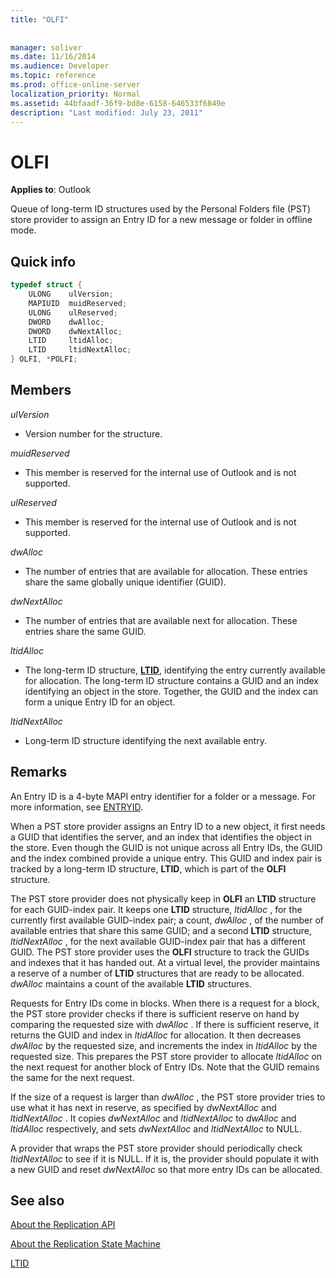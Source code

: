 ```yaml
---
title: "OLFI"
 
 
manager: soliver
ms.date: 11/16/2014
ms.audience: Developer
ms.topic: reference
ms.prod: office-online-server
localization_priority: Normal
ms.assetid: 44bfaadf-36f9-bd8e-6158-646533f6849e
description: "Last modified: July 23, 2011"
---
```


# OLFI

  
  
**Applies to**: Outlook 
  
Queue of long-term ID structures used by the Personal Folders file (PST) store provider to assign an Entry ID for a new message or folder in offline mode.
  
## Quick info

```cpp
typedef struct { 
    ULONG    ulVersion; 
    MAPIUID  muidReserved; 
    ULONG    ulReserved; 
    DWORD    dwAlloc; 
    DWORD    dwNextAlloc; 
    LTID     ltidAlloc; 
    LTID     ltidNextAlloc; 
} OLFI, *POLFI;
```

## Members

 _ulVersion_
  
- Version number for the structure. 
    
 _muidReserved_
  
- This member is reserved for the internal use of Outlook and is not supported.
    
 _ulReserved_
  
- This member is reserved for the internal use of Outlook and is not supported.
    
 _dwAlloc_
  
- The number of entries that are available for allocation. These entries share the same globally unique identifier (GUID).
    
 _dwNextAlloc_
  
- The number of entries that are available next for allocation. These entries share the same GUID.
    
 _ltidAlloc_
  
- The long-term ID structure, **[LTID](ltid.md)**, identifying the entry currently available for allocation. The long-term ID structure contains a GUID and an index identifying an object in the store. Together, the GUID and the index can form a unique Entry ID for an object. 
    
 _ltidNextAlloc_
  
- Long-term ID structure identifying the next available entry.
    
## Remarks

An Entry ID is a 4-byte MAPI entry identifier for a folder or a message. For more information, see [ENTRYID](http://msdn.microsoft.com/en-us/library/ms836424).
  
When a PST store provider assigns an Entry ID to a new object, it first needs a GUID that identifies the server, and an index that identifies the object in the store. Even though the GUID is not unique across all Entry IDs, the GUID and the index combined provide a unique entry. This GUID and index pair is tracked by a long-term ID structure, **LTID**, which is part of the **OLFI** structure. 
  
The PST store provider does not physically keep in **OLFI** an **LTID** structure for each GUID-index pair. It keeps one **LTID** structure,  *ltidAlloc*  , for the currently first available GUID-index pair; a count,  *dwAlloc*  , of the number of available entries that share this same GUID; and a second **LTID** structure,  *ltidNextAlloc*  , for the next available GUID-index pair that has a different GUID. The PST store provider uses the **OLFI** structure to track the GUIDs and indexes that it has handed out. At a virtual level, the provider maintains a reserve of a number of **LTID** structures that are ready to be allocated.  *dwAlloc*  maintains a count of the available **LTID** structures. 
  
Requests for Entry IDs come in blocks. When there is a request for a block, the PST store provider checks if there is sufficient reserve on hand by comparing the requested size with  *dwAlloc*  . If there is sufficient reserve, it returns the GUID and index in  *ltidAlloc*  for allocation. It then decreases  *dwAlloc*  by the requested size, and increments the index in  *ltidAlloc*  by the requested size. This prepares the PST store provider to allocate  *ltidAlloc*  on the next request for another block of Entry IDs. Note that the GUID remains the same for the next request. 
  
If the size of a request is larger than  *dwAlloc*  , the PST store provider tries to use what it has next in reserve, as specified by  *dwNextAlloc*  and  *ltidNextAlloc*  . It copies  *dwNextAlloc*  and  *ltidNextAlloc*  to  *dwAlloc*  and  *ltidAlloc*  respectively, and sets  *dwNextAlloc*  and  *ltidNextAlloc*  to NULL. 
  
A provider that wraps the PST store provider should periodically check  *ltidNextAlloc*  to see if it is NULL. If it is, the provider should populate it with a new GUID and reset  *dwNextAlloc*  so that more entry IDs can be allocated. 
  
## See also



[About the Replication API](about-the-replication-api.md)
  
[About the Replication State Machine](about-the-replication-state-machine.md)
  
[LTID](ltid.md)


